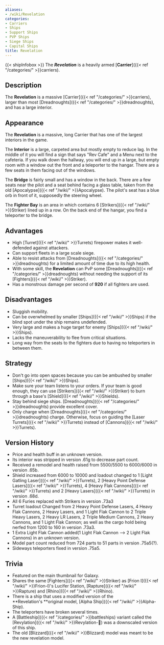```yaml
---
aliases:
- /wiki/Revelation
categories:
- Carriers
- Ships
- Support Ships
- PVP Ships
- Siege Ships
- Capital Ships
title: Revelation
---
```


{{< shipInfobox >}} The **_Revelation_** is a heavily armed [**Carrier**]({{< ref "/categories/" >}}carriers). 

## Description

The **Revelation** is a massive [Carrier]({{< ref "/categories/" >}}carriers), larger than most [Dreadnoughts]({{< ref "/categories/" >}}dreadnoughts), and has a large interior.

## Appearance

The **Revelation** is a massive, long Carrier that has one of the largest interiors in the game.

The **Interior** is a large, carpeted area but mostly empty to reduce lag. In the middle of it you will find a sign that says "Rev Cafe" and a Menu next to the cafeteria. If you walk down the hallway, you will end up in a large, but empty room with a window out the front and a teleporter to the hangar. There are a few seats in them facing out of the windows.

The **Bridge** is fairly small and has a window in the back. There are a few seats near the pilot and a seat behind facing a glass table, taken from the old [Apocalypse]({{< ref "/wiki/" >}}Apocalypse). The pilot's seat has a blue orb in front of it, supposedly the steering wheel.

The **Fighter Bay** is an area in which contains 6 [Strikers]({{< ref "/wiki/" >}}Striker) lined up in a row. On the back end of the hangar, you find a teleporter to the bridge.

## Advantages

- High [Turret]({{< ref "/wiki/" >}}Turrets) firepower makes it well-defended against attackers.
- Can support fleets in a large scale siege.
- Able to resist attacks from [Dreadnoughts]({{< ref "/categories/" >}}dreadnoughts) for a limited amount of time due to its high health.
- With some skill, the **Revelation** can PvP some [Dreadnoughts]({{< ref "/categories/" >}}dreadnoughts) without needing the support of its [Fighters]({{< ref "/wiki/" >}}Striker).
- Has a monstrous damage per second of **920** if all fighters are used.

## Disadvantages

- Sluggish mobility.
- Can be overwhelmed by smaller [Ships]({{< ref "/wiki/" >}}Ships) if the blind spot under the ship remains undefended.
- Very large and makes a huge target for enemy [Ships]({{< ref "/wiki/" >}}Ships).
- Lacks the maneuverability to flee from critical situations.
- Long way from the seats to the fighters due to having no teleporters in between them.

## Strategy

- Don't go into open spaces because you can be ambushed by smaller [Ships]({{< ref "/wiki/" >}}Ships).
- Make sure your team listens to your orders. If your team is good enough, they can use [Strikers]({{< ref "/wiki/" >}}Striker) to burn through a base's [Shield]({{< ref "/wiki/" >}}Shields).
- Stay behind siege ships. [Dreadnoughts]({{< ref "/categories/" >}}dreadnoughts) provide excellent cover.
- Only charge when [Dreadnoughts]({{< ref "/categories/" >}}dreadnoughts) charge. Otherwise, focus on guiding the [Laser Turrets]({{< ref "/wiki/" >}}Turrets) instead of [Cannons]({{< ref "/wiki/" >}}Turrets).

## Version History 

- Price and health buff in an unknown version.
- Its interior was stripped in version .61g to decrease part count.
- Received a remodel and health raised from 5500/5500 to 6000/6000 in version .65b.
- Shield increased from 6000 to 10000 and loadout changed to 1 [Light Gatling Laser]({{< ref "/wiki/" >}}Turrets), 2 [Heavy Point Defense Lasers]({{< ref "/wiki/" >}}Turrets), 4 [Heavy Flak Cannons]({{< ref "/wiki/" >}}Turrets) and 2 [Heavy Lasers]({{< ref "/wiki/" >}}Turrets) in version .68d.
- All 6 Furies replaced with Strikers in version .73a3
- Turret loadout Changed from 2 Heavy Point Defense Lasers, 4 Heavy Flak Cannons, 2 Heavy Lasers, and 1 Light Flak Cannon to 2 Triple Heavy Lasers, 2 Heavy LR Lasers, 2 Triple Medium Cannons, 2 Heavy Cannons, and 1 Light Flak Cannon; as well as the cargo hold being nerfed from 1200 to 160 in version .73a3.
- 1 Extra Light Flak Cannon added(1 Light Flak Cannon --> 2 Light Flak Cannons) in an unknown version.
- Model part count reduced from 724 parts to 51 parts in version .75a5(?).
- Sideways teleporters fixed in version .75a5.

## Trivia

- Featured on the main thumbnail for Galaxy.
- Shares the same [Fighters]({{< ref "/wiki/" >}}Striker) as [Frion I]({{< ref "/wiki/" >}}Frion-I)'s Lucifer Station, [Rapture]({{< ref "/wiki/" >}}Rapture) and [Rhino]({{< ref "/wiki/" >}}Rhino).
- There is a ship that uses a modified version of the **Revelation's **original model, [Alpha Ship]({{< ref "/wiki/" >}}Alpha-Ship).
- The teleporters have broken several times.
- A [Battleship]({{< ref "/categories/" >}}battleships) variant called the [Revylation]({{< ref "/wiki/" >}}Revylation-🦍) was a downscaled version of this ship.
- The old [Blizzard]({{< ref "/wiki/" >}}Blizzard) model was meant to be the new revelation model.